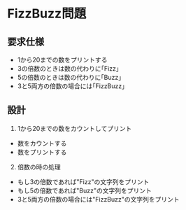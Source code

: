 # FizzBuzz問題
## 要求仕様
- 1から20までの数をプリントする
- 3の倍数のときは数の代わりに｢Fizz｣
- 5の倍数のときは数の代わりに｢Buzz｣
- 3と5両方の倍数の場合には｢FizzBuzz｣

## 設計
1. 1から20までの数をカウントしてプリント
  - 数をカウントする
  - 数をプリントする
2. 倍数の時の処理
  - もし3の倍数であれば"Fizz"の文字列をプリント
  - もし5の倍数であれば"Buzz"の文字列をプリント
  - 3と5両方の倍数の場合には"FizzBuzz"の文字列をプリント
